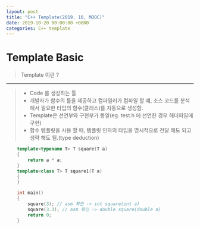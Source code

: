 ```yaml
---
layout: post
title: "C++ Template(2019. 10, MOOC)"
date: 2019-10-20 00:00:00 +0800
categories: C++ template
---
```


Template Basic
==============
> Template 이란 ?
-------------------
> * Code 를 생성하는 툴
> * 개발자가 함수의 틀을 제공하고 컴파일러가 컴파일 할 떄, 소스 코드를  분석해서 필요한 타입의 함수(클래스)를 자동으로 생성함.
> * Template은 선언부와 구현부가 동일(eg. test.h 에 선언한 경우 헤더파일에 구현)
> * 함수 템플릿을 사용 할  때, 템플릿 인자의 타입을 명시적으로 전달 해도 되고 생략 해도 됨.(type deduction)

```CPP
    template<typename T> T square(T a)
    {
        return a * a;
    }
    template<class T> T square1(T a)
    {
    }

    int main()
    {
        square(3); // asm 확인 -> int square(int a)
        square(3.3); // asm 확인 -> double square(double a)
        return 0;
    }
```
